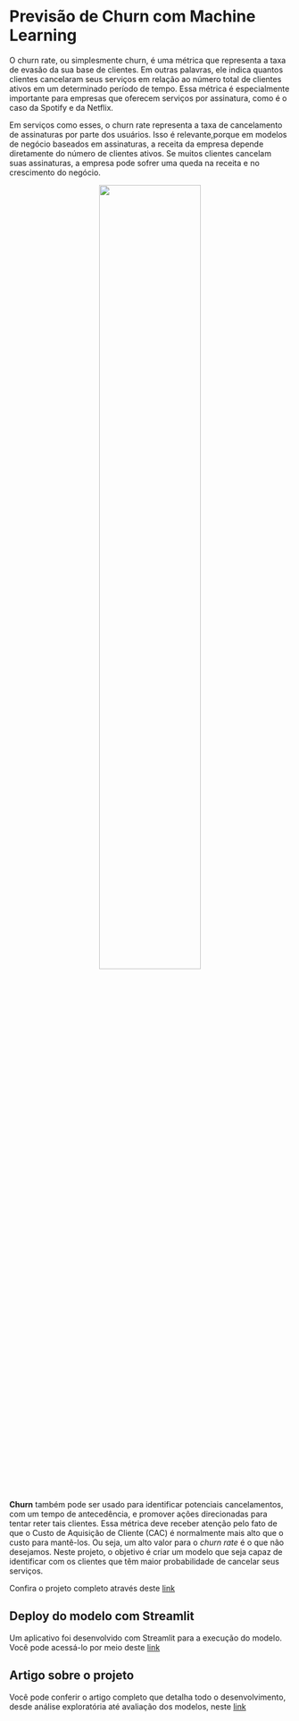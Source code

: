 # Previsão de Churn com Machine Learning


O churn rate, ou simplesmente churn, é uma métrica que representa a taxa de evasão da sua base de clientes. Em outras palavras, ele indica quantos clientes cancelaram seus serviços em relação ao número total de clientes ativos em um determinado período de tempo. Essa métrica é especialmente importante para empresas que oferecem serviços por assinatura, como é o caso da Spotify e da Netflix.

Em serviços como esses, o churn rate representa a taxa de cancelamento de assinaturas por parte dos usuários. Isso é relevante,porque em modelos de negócio baseados em assinaturas, a receita da empresa depende diretamente do número de clientes ativos. Se muitos clientes cancelam suas assinaturas, a empresa pode sofrer uma queda na receita e no crescimento do negócio.

<p align=center>
<img src="https://t4.ftcdn.net/jpg/00/10/96/53/360_F_10965318_PRRHOB8Wxbp8RCQx0jyhaUxlKZCuxJpC.jpg" width="60%"></p>

**Churn** também pode ser usado para identificar potenciais cancelamentos, com um tempo de antecedência, e promover ações direcionadas para tentar reter tais clientes. Essa métrica deve receber atenção pelo fato de que o Custo de Aquisição de Cliente (CAC) é normalmente mais alto que o custo para mantê-los. Ou seja, um alto valor para o *churn rate* é o que não desejamos. Neste projeto, o objetivo é criar um modelo que seja capaz de identificar com os clientes que têm maior probabilidade de cancelar seus serviços.

Confira o projeto completo através deste  [link](http://bit.ly/4lbbcr8)


## Deploy do modelo com Streamlit
Um aplicativo foi desenvolvido com Streamlit para a execução do modelo. 
Você pode acessá-lo por meio deste [link](https://churn-prediction-app-kw9w.onrender.com)

## Artigo sobre o projeto
Você pode conferir o artigo completo que detalha todo o desenvolvimento, desde análise exploratória até avaliação dos modelos, neste [link](http://bit.ly/4lbbcr8)

